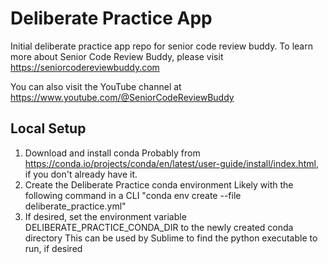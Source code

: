 # Deliberate Practice App
Initial deliberate practice app repo for senior code review buddy.
To learn more about Senior Code Review Buddy, please visit https://seniorcodereviewbuddy.com

You can also visit the YouTube channel at https://www.youtube.com/@SeniorCodeReviewBuddy


## Local Setup

1) Download and install conda
    Probably from https://conda.io/projects/conda/en/latest/user-guide/install/index.html, if you don't already have it.
2) Create the Deliberate Practice conda environment
    Likely with the following command in a CLI "conda env create --file deliberate_practice.yml"
3) If desired, set the environment variable DELIBERATE_PRACTICE_CONDA_DIR to the newly created conda directory
    This can be used by Sublime to find the python executable to run, if desired
